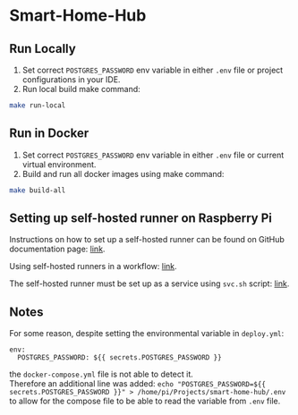 # Smart-Home-Hub

## Run Locally
1. Set correct ``POSTGRES_PASSWORD`` env variable in either ``.env`` file
or project configurations in your IDE.
2. Run local build make command: 
```bash
make run-local
```

## Run in Docker
1.  Set correct ``POSTGRES_PASSWORD`` env variable in either ``.env`` file 
or current virtual environment.
2. Build and run all docker images using make command:
```bash
make build-all
```

## Setting up self-hosted runner on Raspberry Pi
Instructions on how to set up a self-hosted runner can be found
on GitHub documentation page: 
[link](https://docs.github.com/en/actions/hosting-your-own-runners/managing-self-hosted-runners/adding-self-hosted-runners). 

Using self-hosted runners in a workflow: [link](https://docs.github.com/en/actions/hosting-your-own-runners/managing-self-hosted-runners/using-self-hosted-runners-in-a-workflow).

The self-hosted runner must be set up as a service using ``svc.sh`` script: [link](https://docs.github.com/en/actions/hosting-your-own-runners/managing-self-hosted-runners/configuring-the-self-hosted-runner-application-as-a-service).

## Notes
For some reason, despite setting the environmental variable in ``deploy.yml``:
```
env:
  POSTGRES_PASSWORD: ${{ secrets.POSTGRES_PASSWORD }}
```
the ``docker-compose.yml`` file is not able to detect it.\
Therefore an additional line was added:
```echo "POSTGRES_PASSWORD=${{ secrets.POSTGRES_PASSWORD }}" > /home/pi/Projects/smart-home-hub/.env```
to allow for the compose file to be able to read the variable from ``.env`` file.
